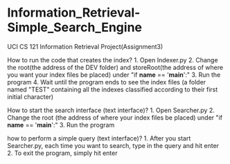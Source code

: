 # Information_Retrieval-Simple_Search_Engine
UCI CS 121 Information Retrieval Project(Assignment3)

How to run the code that creates the index?
	1. Open Indexer.py
	2. Change the root(the address of the DEV folder) and storeRoot(the address of where you want your index files be placed)  under "if __name__ == '__main__':"
	3. Run the program
	4. Wait until the program ends to see the index files (a folder named "TEST" containing all the indexes classified according to their first initial character)

How to start the search interface (text interface)?
	1. Open Searcher.py
	2. Change the root (the address of where your index files be placed) under "if __name__ == '__main__':"
	3. Run the program

how to perform a simple query (text interface)?
	1. After you start Searcher.py, each time you want to search, type in the query and hit enter
	2. To exit the program, simply hit enter
